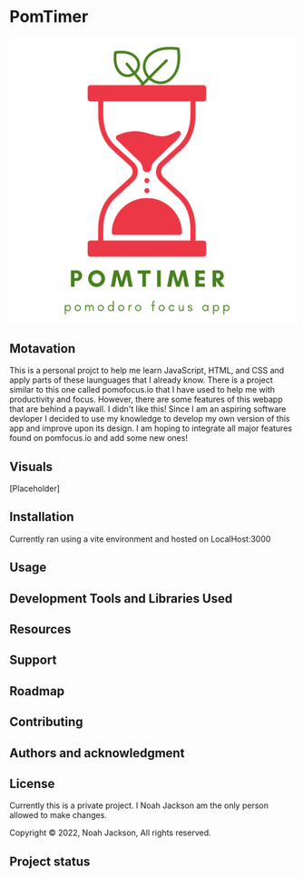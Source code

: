 # PomTimer
![PomTimer Logo](./new_tomato_app/misc_project_files/PomTimer-logo-full.png)





## Motavation
This is a personal projct to help me learn JavaScript, HTML, and CSS and apply parts of these launguages that I already know. There is a project similar to this one called pomofocus.io that I have used to help me with productivity and focus. However, there are some features of this webapp that are behind a paywall. I didn't like this! Since I am an aspiring software devloper I decided to use my knowledge to develop my own version of this app and improve upon its design. I am hoping to integrate all major features found on pomfocus.io and add some new ones!

## Visuals
[Placeholder]

## Installation
Currently ran using a vite environment and hosted on LocalHost:3000

## Usage


## Development Tools and Libraries Used

## Resources

## Support


## Roadmap


## Contributing


## Authors and acknowledgment


## License
Currently this is a private project. I Noah Jackson am the only person allowed to make changes.

Copyright © 2022, Noah Jackson, All rights reserved.

## Project status


